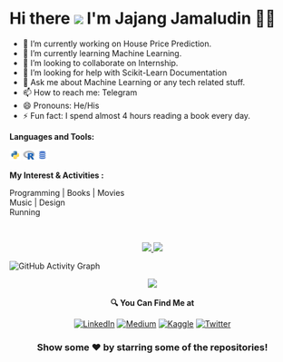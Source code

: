 # Hi there <img src="https://github.com/TheDudeThatCode/TheDudeThatCode/blob/master/Assets/Hi.gif" width="30px"> I'm Jajang Jamaludin 🧑🏻

- 🔭 I’m currently working on House Price Prediction.
- 🌱 I’m currently learning Machine Learning.
- 👯 I’m looking to collaborate on Internship.
- 🤔 I’m looking for help with Scikit-Learn Documentation
- 💬 Ask me about Machine Learning or any tech related stuff.
- 📫 How to reach me: Telegram
- 😄 Pronouns: He/His
- ⚡ Fun fact: I spend almost 4 hours reading a book every day.


**Languages and Tools:**  

<code><img height="20" src="https://raw.githubusercontent.com/github/explore/80688e429a7d4ef2fca1e82350fe8e3517d3494d/topics/python/python.png"></code>
<code><img height="20" src="https://raw.githubusercontent.com/github/explore/80688e429a7d4ef2fca1e82350fe8e3517d3494d/topics/r/r.png"></code>
<code><img height="20" src="https://raw.githubusercontent.com/github/explore/80688e429a7d4ef2fca1e82350fe8e3517d3494d/topics/sql/sql.png"></code>
<!-- <code><img height="20" src="https://raw.githubusercontent.com/github/explore/80688e429a7d4ef2fca1e82350fe8e3517d3494d/topics/mysql/mysql.png"></code> -->
<!-- <code><img height="20" src="https://raw.githubusercontent.com/github/explore/80688e429a7d4ef2fca1e82350fe8e3517d3494d/topics/javascript/javascript.png"></code>
<code><img height="20" src="https://raw.githubusercontent.com/github/explore/80688e429a7d4ef2fca1e82350fe8e3517d3494d/topics/php/php.png"></code>
<code><img height="20" src="https://raw.githubusercontent.com/github/explore/80688e429a7d4ef2fca1e82350fe8e3517d3494d/topics/nodejs/nodejs.png"></code> 
<code><img height="20" src="https://raw.githubusercontent.com/github/explore/80688e429a7d4ef2fca1e82350fe8e3517d3494d/topics/laravel/laravel.png"></code> -->


**My Interest & Activities :**

Programming | Books | Movies <br>
Music | Design <br>
Running

<br>

<p align="center">
<a href="https://github.com/J-Jamal">
  <img height="150em" src="https://github-readme-stats-eight-theta.vercel.app/api?username=J-Jamal&show_icons=true&theme=bear"/>
  <img height="150em" src="https://github-readme-stats-eight-theta.vercel.app/api/top-langs/?username=J-Jamal&layout=compact&langs_count=8&theme=bear"/>
</a>

 ![GitHub Activity Graph](https://activity-graph.herokuapp.com/graph?username=J-Jamal&theme=github)
 
  <p align="center">
<a href="https://github.com/J-Jamal">
  <img height="150em" src="https://github-readme-streak-stats.herokuapp.com/?user=J-Jamal&theme=bear"/>
</a>

<div align="center">
  
 **🔍 You Can Find Me at**
  <p style="text-align:center">
  <a href="https://www.linkedin.com/in/jajangjamaludin/" target="_blank"><img alt="LinkedIn" src="https://img.shields.io/badge/linkedin-%230077B5.svg?&style=for-the-badge&logo=linkedin&logoColor=white"/></a>
  <a href="https://medium.com/@jajang-jamaludin" target="_blank"><img alt="Medium" src="https://img.shields.io/badge/medium-%2312100E.svg?&style=for-the-badge&logo=medium&logoColor=white"/></a>
  <a href="https://www.kaggle.com/jajangjamaludin" target="_blank"><img alt="Kaggle" src="https://img.shields.io/badge/Kaggle-2C8EBB?&style=for-the-badge&logo=kaggle&logoColor=white" /></a>
  <a href="https://twitter.com/tjetje0_0" target="_blank"><img alt="Twitter" src="https://img.shields.io/badge/twitter-%231DA1F2.svg?&style=for-the-badge&logo=twitter&logoColor=white" /></a>
</p>
 </div>
<!--   <a href="https://github.com/J-Jamal" target="_blank"><img alt="Gmail" src="https://img.shields.io/badge/gmail-D14836?&style=for-the-badge&logo=gmail&logoColor=white"/></a>
  <a href="https://github.com/J-Jamal" target="_blank"><img alt="Facebook" src="https://img.shields.io/badge/facebook-%231877F2.svg?&style=for-the-badge&logo=facebook&logoColor=white" /></a> -->
<!--   <a href="https://github.com/J-Jamal" target="_blank"><img alt="Instagram" src="https://img.shields.io/badge/instagram-%23E4405F.svg?&style=for-the-badge&logo=instagram&logoColor=white" /></a> -->
<!--     <a href="https://github.com/J-Jamal" target="_blank"><img alt="Telegram" src="https://img.shields.io/badge/telegram-%231DA1F2.svg?&style=for-the-badge&logo=telegram&logoColor=white" /></a> -->
<!--   <a href="https://wa.me/" target="_blank"><img alt="WhatsApp" src="https://img.shields.io/badge/WhatsApp-25D366?style=for-the-badge&logo=whatsapp&logoColor=white" /></a>   -->
<div align="center">

  
### Show some ❤️ by starring some of the repositories!

</div>
